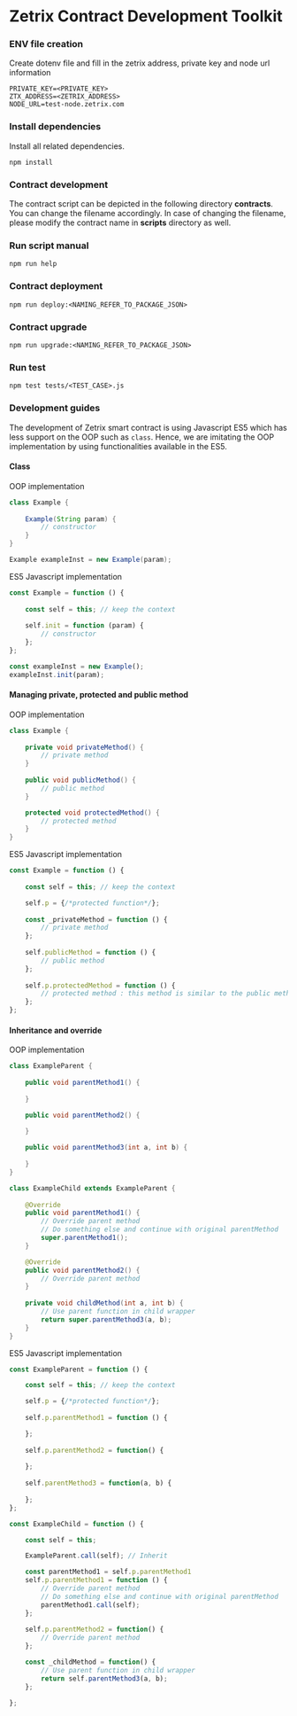# Zetrix Contract Development Toolkit


### ENV file creation

Create dotenv file and fill in the zetrix address, private key and node url information

```
PRIVATE_KEY=<PRIVATE_KEY>
ZTX_ADDRESS=<ZETRIX_ADDRESS>
NODE_URL=test-node.zetrix.com
```

### Install dependencies

Install all related dependencies. 

```
npm install
```

### Contract development

The contract script can be depicted in the following directory **contracts**. You can change the filename accordingly. In case of changing the filename, please modify the contract name in **scripts** directory as well.

### Run script manual
```
npm run help
```

### Contract deployment
```
npm run deploy:<NAMING_REFER_TO_PACKAGE_JSON>
```

### Contract upgrade
```
npm run upgrade:<NAMING_REFER_TO_PACKAGE_JSON>
```

### Run test
```
npm test tests/<TEST_CASE>.js
```

### Development guides

The development of Zetrix smart contract is using Javascript ES5 which has less support on the OOP such as `class`. Hence, we are imitating the OOP implementation by using functionalities available in the ES5.


#### Class

OOP implementation
```java
class Example {
    
    Example(String param) {
        // constructor
    }
}

Example exampleInst = new Example(param);
```

ES5 Javascript implementation
```javascript
const Example = function () {
    
    const self = this; // keep the context
    
    self.init = function (param) {
        // constructor
    };
};

const exampleInst = new Example();
exampleInst.init(param);
```

#### Managing private, protected and public method

OOP implementation
```java
class Example {
    
    private void privateMethod() {
        // private method
    }
    
    public void publicMethod() {
        // public method
    }

    protected void protectedMethod() {
        // protected method
    }
}
```

ES5 Javascript implementation
```javascript
const Example = function () {
    
    const self = this; // keep the context

    self.p = {/*protected function*/};
    
    const _privateMethod = function () {
        // private method
    };
    
    self.publicMethod = function () {
        // public method
    };
    
    self.p.protectedMethod = function () {
        // protected method : this method is similar to the public method, but we just defined in `p` nameclass to differentiate  
    };
};
```

#### Inheritance and override

OOP implementation
```java
class ExampleParent {
    
    public void parentMethod1() {
        
    }

    public void parentMethod2() {

    }
    
    public void parentMethod3(int a, int b) {
        
    }
}

class ExampleChild extends ExampleParent {
    
    @Override
    public void parentMethod1() {
        // Override parent method
        // Do something else and continue with original parentMethod
        super.parentMethod1();
    }

    @Override
    public void parentMethod2() {
        // Override parent method
    }
    
    private void childMethod(int a, int b) {
        // Use parent function in child wrapper
        return super.parentMethod3(a, b);
    } 
}
```

ES5 Javascript implementation
```javascript
const ExampleParent = function () {

    const self = this; // keep the context

    self.p = {/*protected function*/};
    
    self.p.parentMethod1 = function () {

    };
    
    self.p.parentMethod2 = function() {
        
    };
    
    self.parentMethod3 = function(a, b) {
        
    };
};

const ExampleChild = function () {

    const self = this;

    ExampleParent.call(self); // Inherit

    const parentMethod1 = self.p.parentMethod1
    self.p.parentMethod1 = function () {
        // Override parent method
        // Do something else and continue with original parentMethod
        parentMethod1.call(self);
    };
    
    self.p.parentMethod2 = function() {
        // Override parent method
    };

    const _childMethod = function() {
        // Use parent function in child wrapper
        return self.parentMethod3(a, b);
    };

};
```